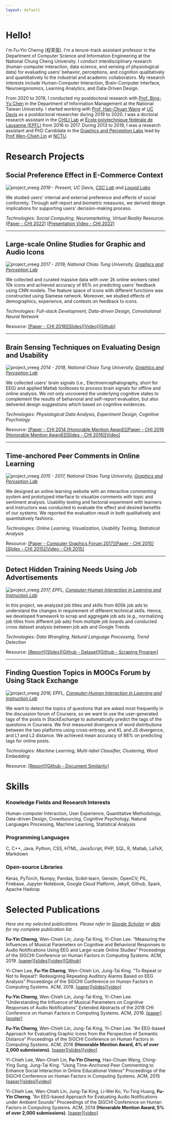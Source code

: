 ```yaml
---
layout: default
---
```


# Hello!
I'm Fu-Yin Cherng (程芙茵). I'm a tenure-track assistant professor in the Department of Computer Science and Information Engineering at the National Chung Cheng University. I conduct interdisciplinary research (human-computer interaction, data science, and sensing of physiological data) for evaluating users’ behavior, perceptions, and cognition qualitatively and quantitatively to the industrial and academic collaborators. My research interests include Human-Computer Interaction, Brain-Computer Interface, Neuroergonomics, Learning Analytics, and Data-Driven Design.


From 2020 to 2019, I conducted my postdoctoral research with [Prof. Bing-Yu Chen](http://graphics.im.ntu.edu.tw/~robin/) in the Department of Information Management at the National Taiwan University. I started working with [Prof. Hao-Chuan Wang](http://www.haochuanwang.info/) at [UC Davis](https://www.ucdavis.edu/) as a postdoctoral researcher during 2019 to 2020. I was a doctoral research assistant in the [CHILI Lab](https://www.epfl.ch/labs/chili/) at [École polytechnique fédérale de Lausanne (EPFL)](https://www.epfl.ch/en/home/) from 2016 to 2017. During 2013 to 2019, I was a research assistant and PhD Candidate in the [Graphics and Perception Labs](https://gpl.cs.nctu.edu.tw) lead by [Prof Wen-Chieh Lin](https://gpl.cs.nctu.edu.tw/Steve-Lin/) at [NCTU](https://www.nctu.edu.tw/).

# Research Projects
## Social Preference Effect in E-Commerce Context
![project_vreeg](assets/img/Pro_vreeg.png)
_2019 - Present, UC Davis, [CSC Lab](http://www.haochuanwang.info/) and [Looxid Labs](https://looxidlabs.com/mobile-home/)_

We studied users' internal and external preference and effects of social conformity. Through self-report and biometric measures, we derived design implications for supporting users' decision-making process.

_Technologies: Social Computing, Neuromarketing, Virtual Reality_
Resource: [[Paper - CHI 2022]](https://programs.sigchi.org/chi/2022/program/content/72168) [[Presentation Video - CHI 2022]](https://www.youtube.com/watch?v=TTcGIK-l7TE)

******

## Large-scale Online Studies for Graphic and Audio Icons
![project_vreeg](assets/img/Pro_LargeScale.png)
_2017 - 2019, National Chiao Tung University, [Graphics and Perception Lab](https://gpl.cs.nctu.edu.tw)_

We collected and curated massive data with over 2k online workers rated 10k icons and achieved accuracy of 85% on predicting users' feedback using CNN models. The feature space of icons with different functions was constructed using Siamese network. Moreover, we studied effects of demographics, experience, and contexts on feedback to icons.

_Technologies: Full-stack Development, Data-driven Design, Convolutional Neural Network_

Resource: [[Paper - CHI 2019]](https://dl.acm.org/citation.cfm?id=3300639)[[Slides]](docs/CHI19_MusicalParameters.pdf)[[Video]](https://www.youtube.com/watch?v=_uW_ibwi3Qs)[[Github]](https://github.com/FuyinCherng/CHI18_EEGAudioNoti)

******

## Brain Sensing Techniques on Evaluating Design and Usability
![project_vreeg](assets/img/Pro_EEGIcon.png)
_2014 - 2018, National Chiao Tung University, [Graphics and Perception Lab](https://gpl.cs.nctu.edu.tw)_

We collected users' brain signals (i.e., Electroencephalography, short for EEG) and applied Matlab toolboxes to process brain signals for offline and online analysis.
We not only uncovered the underlying cognitive states to complement the results of behavioral and self-report evaluation, but also delivered design suggestions which based on cognitive evidences.

_Technologies: Physiological Data Analysis, Experiment Design, Cognitive Psychology_

Resource: [[Paper - CHI 2014 (Honorable Mention Award)]](https://dl.acm.org/citation.cfm?id=2557076)[[Paper - CHI 2016 (Honorable Mention Award)]](https://dl.acm.org/citation.cfm?id=2858133)[[Slides - CHI 2016]](docs/CHI2016_slides.pdf)[[Video]](https://www.youtube.com/watch?v=ElV_1hyAsm8)

******

## Time-anchored Peer Comments in Online Learning
![project_vreeg](assets/img/Pro_Taping.png)
_2015 - 2017, National Chiao Tung University, [Graphics and Perception Lab](https://gpl.cs.nctu.edu.tw)_

We designed an online learning website with an interactive commenting system and prototyped interface to visualize comments with topic and sentiment analysis. Usability testing and factorial experiment with learners and instructors was conducted to evaluate the effect and desired benefits of our systems. We reported the evaluation result in both qualitatively and quantitatively fashions.

_Technologies: Online Learning, Visualization, Usability Testing, Statistical Analysis_

Resource: [[Paper - Computer Graphics Forum 2017]](https://onlinelibrary.wiley.com/doi/abs/10.1111/cgf.13280)[[Paper - CHI 2015]](https://dl.acm.org/citation.cfm?id=2702349)[[Slides - CHI 2015]](docs/CHI2015_slides.pdf)[[Video - CHI 2015]](https://www.youtube.com/watch?v=X34Xp8NY7dM)

******

## Detect Hidden Training Needs Using Job Advertisements
![project_vreeg](assets/img/Pro_TraningNeeds.png)
_2017, EPFL, [Computer-Human Interaction in Learning and Instruction Lab](https://www.epfl.ch/labs/chili/)_

In this project, we analyzed job titles and skills from 600k job ads to understand the changes in requirement of different technical skills.
Hence, we developed framework to scrap and aggregate job ads (e.g., normalizing job titles from different job ads) from multiple job boards and conducted cross dataset analysis between job ads and Google Trends.

_Technologies: Data Wrangling, Natural Language Processing, Trend Detection_

Resource: [[Report]](docs/JobAdsAnalysis_report.pdf)[[Slides]](docs/DualT_advisory_FuyinCherng.pdf)[[Github - Dataset]](https://github.com/FuyinCherng/Job-Ads-Analysis)[[Github - Scraping Program]](https://github.com/FuyinCherng/job-ads-scrap)

******

## Finding Question Topics in MOOCs Forum by Using Stack Exchange
![project_vreeg](assets/img/Pro_Tags.png)
_2016, EPFL, [Computer-Human Interaction in Learning and Instruction Lab](https://www.epfl.ch/labs/chili/)_

We want to detect the topics of questions that are asked most frequently in the discussion forum of Coursera, so we want to use the user-generated tags of the posts in StackExchange to automatically predict the tags of the questions in Coursera.
We first measured divergence of word distributions between the two platforms using cross-entropy, and KL and JS divergence, and L1 and L2 distance. We achieved mean accuracy of 88% on predicting tags for online posts.

_Technologies: Machine Learning, Multi-label Classifier, Clustering, Word Embedding_

Resource: [[Report]](docs/2016Fall_semesterProject.pdf)[[Github - Document Similarity]](https://github.com/FuyinCherng/doc-similarity)


# Skills
### Knowledge Fields and Research Interests
Human-computer Interaction, User Experience, Quantitative Methodology, Data-driven Design, Crowdsourcing, Cognitive Psychology, Natural Languages Processing, Machine Learning, Statistical Analysis

### Programming Languages
C, C++, Java, Python, CSS, HTML, JavaScript, PHP, SQL, R, Matlab, LaTeX, Markdown

### Open-source Libraries
Keras, PyTorch, Numpy, Pandas, Scikit-learn, Gensim, OpenCV, PIL, Firebase, Jupyter Notebook, Google Cloud Platform, Jekyll, Github, Spark, Apache Hadoop

# Selected Publications
_Here are my selected publications. Please refer to [Google Scholar](https://scholar.google.com.hk/citations?user=RNihHkMAAAAJ&hl=zh-TW) or [dblp](https://dblp.org/pers/c/Cherng:Fu=Yin.html) for my complete publication list._

**Fu-Yin Cherng**, Wen-Chieh Lin, Jung-Tai King, Yi-Chen Lee. ”Measuring the Influences of Musical Parameters on Cognitive and Behavioral Responses to Audio Notifications Using EEG and Large-scale Online Studies” Proceedings of the SIGCHI Conference on Human Factors in Computing Systems. ACM, 2019. [[paper]](https://dl.acm.org/citation.cfm?id=3300639)[[slides]](docs/CHI19_MusicalParameters.pdf)[[video]](https://www.youtube.com/watch?v=_uW_ibwi3Qs)[[Github]](https://github.com/FuyinCherng/CHI18_EEGAudioNoti)

Yi-Chen Lee, **Fu-Yin Cherng**, Wen-Chieh Lin, Jung-Tai King. ”To Repeat or Not to Repeat?: Redesigning Repeating Auditory Alarms Based on EEG Analysis” Proceedings of the SIGCHI Conference on Human Factors in Computing Systems. ACM, 2019. [[paper]](https://dl.acm.org/citation.cfm?id=3300743)[[slides]](docs/CHI19_Repeat.pdf)[[video]](https://www.youtube.com/watch?v=_01LNc2w3XU)

**Fu-Yin Cherng**, Wen-Chieh Lin, Jung-Tai King, Yi-Chen Lee. ”Understanding the Influence of Musical Parameters on Cognitive Responses of Audio Notifications” Extended Abstracts of the 2018 CHI Conference on Human Factors in Computing Systems. ACM, 2018. [[paper]](https://dl.acm.org/citation.cfm?id=3188572)[[poster]](docs/poster_LBW18_final.pdf)

**Fu-Yin Cherng**, Wen-Chieh Lin, Jung-Tai King, Yi-Chen Lee. ”An EEG-based Approach for Evaluating Graphic Icons from the Perspective of Semantic Distance” Proceedings of the SIGCHI Conference on Human Factors in Computing Systems. ACM, 2016 **(Honorable Mention Award, 4% of over 2,000 submissions)**. [[paper]](https://dl.acm.org/citation.cfm?id=2858133)[[slides]](docs/CHI2016_slides.pdf)[[video]](https://www.youtube.com/watch?v=ElV_1hyAsm8)

Yi-Chieh Lee, Wen-Chieh Lin, **Fu-Yin Cherng**, Hao-Chuan Wang, Ching-Ying Sung, Jung-Tai King. ”Using Time-Anchored Peer Commenting to Enhance Social Interaction in Online Educational Videos” Proceedings of the SIGCHI Conference on Human Factors in Computing Systems. ACM, 2015 [[paper]](https://dl.acm.org/citation.cfm?id=2702349)[[slides]](docs/CHI2015_slides.pdf)[[video]](https://www.youtube.com/watch?v=X34Xp8NY7dM)

Yi-Chieh Lee, Wen-Chieh Lin, Jung-Tai King, Li-Wei Ko, Yu-Ting Huang, **Fu-Yin Cherng**. ”An EEG-based Approach for Evaluating Audio Notifications under Ambient Sounds” Proceedings of the SIGCHI Conference on Human Factors in Computing Systems. ACM, 2014 **(Honorable Mention Award, 5% of over 2,000 submissions)**. [[paper]](https://dl.acm.org/citation.cfm?id=2557076)[[video]](https://www.youtube.com/watch?v=XkH5CWVpvws)
